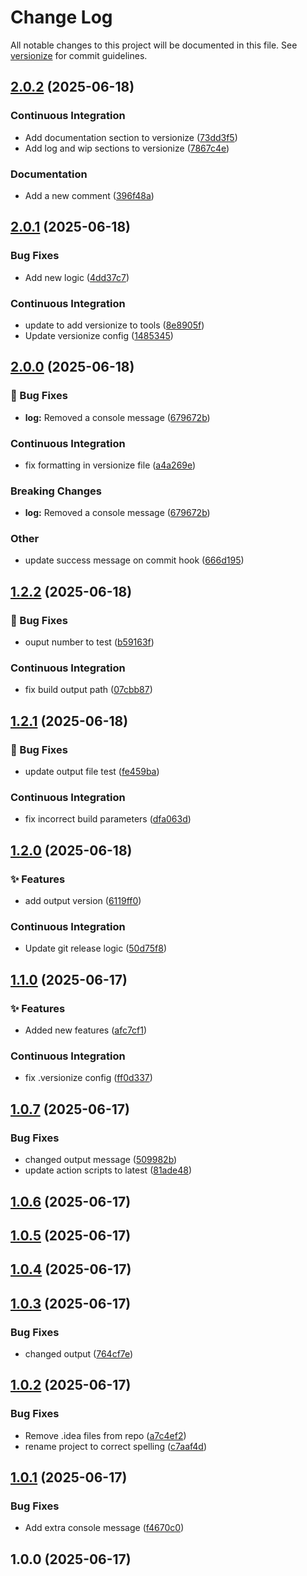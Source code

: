 # Change Log

All notable changes to this project will be documented in this file. See [versionize](https://github.com/versionize/versionize) for commit guidelines.

<a name="2.0.2"></a>
## [2.0.2](https://www.github.com/jeffu231/BuildTestConsoleApp/releases/tag/v2.0.2) (2025-06-18)

### Continuous Integration

* Add documentation section to versionize ([73dd3f5](https://www.github.com/jeffu231/BuildTestConsoleApp/commit/73dd3f50a42e70c0106d40a21cdec62e2c71da51))
* Add log and wip sections to versionize ([7867c4e](https://www.github.com/jeffu231/BuildTestConsoleApp/commit/7867c4eec7a2d36505627ab9c8da35335f08a026))

### Documentation

* Add a new comment ([396f48a](https://www.github.com/jeffu231/BuildTestConsoleApp/commit/396f48ab657b71ca9a159f3e38d650a7ae341fc8))

<a name="2.0.1"></a>
## [2.0.1](https://www.github.com/jeffu231/BuildTestConsoleApp/releases/tag/v2.0.1) (2025-06-18)

### Bug Fixes

* Add new logic ([4dd37c7](https://www.github.com/jeffu231/BuildTestConsoleApp/commit/4dd37c7d8618a05b30a44fac4b146909af70d795))

### Continuous Integration

* update to add versionize to tools ([8e8905f](https://www.github.com/jeffu231/BuildTestConsoleApp/commit/8e8905fc9179f13f2179e11170f7bebf547bc8a8))
* Update versionize config ([1485345](https://www.github.com/jeffu231/BuildTestConsoleApp/commit/148534524fd23b1b0e526aa790e308f411533a4f))

<a name="2.0.0"></a>
## [2.0.0](https://www.github.com/jeffu231/BuildTestConsoleApp/releases/tag/v2.0.0) (2025-06-18)

### 🐛 Bug Fixes

* **log:** Removed a console message ([679672b](https://www.github.com/jeffu231/BuildTestConsoleApp/commit/679672bd85159dce7ac81d819d0f3b3bf2ada1d6))

### Continuous Integration

* fix formatting in versionize file ([a4a269e](https://www.github.com/jeffu231/BuildTestConsoleApp/commit/a4a269ef05b3c167ed352c322ad59f96541e55ff))

### Breaking Changes

* **log:** Removed a console message ([679672b](https://www.github.com/jeffu231/BuildTestConsoleApp/commit/679672bd85159dce7ac81d819d0f3b3bf2ada1d6))

### Other

* update success message on commit hook ([666d195](https://www.github.com/jeffu231/BuildTestConsoleApp/commit/666d195a06882b374df0bc6ba72ce571381ae69d))

<a name="1.2.2"></a>
## [1.2.2](https://www.github.com/jeffu231/BuildTestConsoleApp/releases/tag/v1.2.2) (2025-06-18)

### 🐛 Bug Fixes

* ouput number to test ([b59163f](https://www.github.com/jeffu231/BuildTestConsoleApp/commit/b59163f16eea3e8b1c817b5bea9c4e3a2c5d762f))

### Continuous Integration

* fix build output path ([07cbb87](https://www.github.com/jeffu231/BuildTestConsoleApp/commit/07cbb8793ecb12968e423287c7db92c1350a64a2))

<a name="1.2.1"></a>
## [1.2.1](https://www.github.com/jeffu231/BuildTestConsoleApp/releases/tag/v1.2.1) (2025-06-18)

### 🐛 Bug Fixes

* update output file test ([fe459ba](https://www.github.com/jeffu231/BuildTestConsoleApp/commit/fe459ba4f014533eecb3c30873a53a9f95489f55))

### Continuous Integration

* fix incorrect build parameters ([dfa063d](https://www.github.com/jeffu231/BuildTestConsoleApp/commit/dfa063dd34ec36f0f49844798c0a34ad5a155640))

<a name="1.2.0"></a>
## [1.2.0](https://www.github.com/jeffu231/BuildTestConsoleApp/releases/tag/v1.2.0) (2025-06-18)

### ✨ Features

* add output version ([6119ff0](https://www.github.com/jeffu231/BuildTestConsoleApp/commit/6119ff05fae37ce07cd70117dd8b85199bd1ca07))

### Continuous Integration

* Update git release logic ([50d75f8](https://www.github.com/jeffu231/BuildTestConsoleApp/commit/50d75f814800b0cc59887e30dad5b5354b97ae15))

<a name="1.1.0"></a>
## [1.1.0](https://www.github.com/jeffu231/BuildTestConsoleApp/releases/tag/v1.1.0) (2025-06-17)

### ✨ Features

* Added new features ([afc7cf1](https://www.github.com/jeffu231/BuildTestConsoleApp/commit/afc7cf16d4f11a21b3bde3500917d407f99b3ebc))

### Continuous Integration

* fix .versionize config ([ff0d337](https://www.github.com/jeffu231/BuildTestConsoleApp/commit/ff0d337a3aff6cba7e2c150f159a0f8004250bdc))

<a name="1.0.7"></a>
## [1.0.7](https://www.github.com/jeffu231/BuildTestConsoleApp/releases/tag/v1.0.7) (2025-06-17)

### Bug Fixes

* changed output message ([509982b](https://www.github.com/jeffu231/BuildTestConsoleApp/commit/509982b12f6934273ee6ccb6bb04dce8dedac491))
* update action scripts to latest ([81ade48](https://www.github.com/jeffu231/BuildTestConsoleApp/commit/81ade488a60aed5582260b90699c7ec2c4e3b63c))

<a name="1.0.6"></a>
## [1.0.6](https://www.github.com/jeffu231/BuildTestConsoleApp/releases/tag/v1.0.6) (2025-06-17)

<a name="1.0.5"></a>
## [1.0.5](https://www.github.com/jeffu231/BuildTestConsoleApp/releases/tag/v1.0.5) (2025-06-17)

<a name="1.0.4"></a>
## [1.0.4](https://www.github.com/jeffu231/BuildTestConsoleApp/releases/tag/v1.0.4) (2025-06-17)

<a name="1.0.3"></a>
## [1.0.3](https://www.github.com/jeffu231/BuildTestConsoleApp/releases/tag/v1.0.3) (2025-06-17)

### Bug Fixes

* changed output ([764cf7e](https://www.github.com/jeffu231/BuildTestConsoleApp/commit/764cf7e7f282f6da5c1dffc56cb576d1287d86aa))

<a name="1.0.2"></a>
## [1.0.2](https://www.github.com/jeffu231/BuildTestConsoleApp/releases/tag/v1.0.2) (2025-06-17)

### Bug Fixes

* Remove .idea files from repo ([a7c4ef2](https://www.github.com/jeffu231/BuildTestConsoleApp/commit/a7c4ef24a046acf7f1b3135e1ef1f26d6b69a3ec))
* rename project to correct spelling ([c7aaf4d](https://www.github.com/jeffu231/BuildTestConsoleApp/commit/c7aaf4d1789ebdf12679fae65a7291f449c1749f))

<a name="1.0.1"></a>
## [1.0.1](https://www.github.com/jeffu231/BuildTestConsoleApp/releases/tag/v1.0.1) (2025-06-17)

### Bug Fixes

* Add extra console message ([f4670c0](https://www.github.com/jeffu231/BuildTestConsoleApp/commit/f4670c0ef41e0283eab076e0c99b7e0d625c0b6f))

<a name="1.0.0"></a>
## 1.0.0 (2025-06-17)


